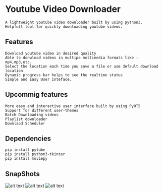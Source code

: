 # Youtube Video Downloader
    A lightweight youtube video downloader built by using python3.
    Helpfull tool for quickly downloading youtube videos.
## Features
    Download youtube video in desired quality
    Able to donwload videos in multipe multimedia formats like - mp4,mp3,etc.
    Select the location each time you save a file or use default download location
    Dynamic progress bar helps to see the realtime status
    Simple and Easy User Inteface.
    
## Upcommig features
    More easy and interactive user interface built by using PyOT5
    Support for different user-themes
    Batch Downloading videos
    Playlist downloader
    Downlaod Scheduler

## Dependencies 
    pip install pytube
    pip install python3-tkinter
    pip install moviepy

## SnapShots
![alt text](https://github.com/utgupta27/ytdownloader/blob/master/images/103157913-43c18580-47de-11eb-8284-495562bc8dc3.png)
![alt text](https://github.com/utgupta27/ytdownloader/blob/master/images/103156434-972bd780-47ce-11eb-92a3-4304196c3daf.png)
![alt text](https://github.com/utgupta27/ytdownloader/blob/master/images/103157912-41f7c200-47de-11eb-897b-6dce4b081fe1.png)
